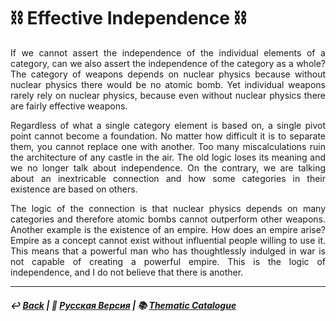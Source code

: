 # ⛓️ Effective Independence ⛓️

<p align="justify">If we cannot assert the independence of the individual elements of a category, can we also assert the independence of the category as a whole? The category of weapons depends on nuclear physics because without nuclear physics there would be no atomic bomb. Yet individual weapons rarely rely on nuclear physics, because even without nuclear physics there are fairly effective weapons.</p>

<p align="justify">Regardless of what a single category element is based on, a single pivot point cannot become a foundation. No matter how difficult it is to separate them, you cannot replace one with another. Too many miscalculations ruin the architecture of any castle in the air. The old logic loses its meaning and we no longer talk about independence. On the contrary, we are talking about an inextricable connection and how some categories in their existence are based on others.</p>

<p align="justify">The logic of the connection is that nuclear physics depends on many categories and therefore atomic bombs cannot outperform other weapons. Another example is the existence of an empire. How does an empire arise? Empire as a concept cannot exist without influential people willing to use it. This means that a powerful man who has thoughtlessly indulged in war is not capable of creating a powerful empire. This is the logic of independence, and I do not believe that there is another.</p>

***

##### ↩️ [Back](index.md) | 🌻 [Русская Версия](independence-2.md) | 📚 [Thematic Catalogue](index_t.md)

